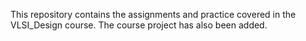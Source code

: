 This repository contains the assignments and practice covered in the VLSI_Design course. The course project has also been added.
